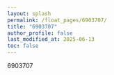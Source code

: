 ```yaml
---
layout: splash
permalink: /float_pages/6903707/
title: "6903707"
author_profile: false
last_modified_at: 2025-06-13
toc: false
---
```

 
6903707
